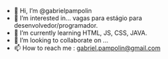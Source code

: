 - 👋 Hi, I’m @gabrielpampolin
- 👀 I’m interested in... vagas para estágio para desenvolvedor/programador.
- 🌱 I’m currently learning HTML, JS, CSS, JAVA.
- 💞️ I’m looking to collaborate on ...
- 📫 How to reach me : gabriel.pampolin@gmail.com 

<!---
gabrielpampolin/gabrielpampolin is a ✨ special ✨ repository because its `README.md` (this file) appears on your GitHub profile.
You can click the Preview link to take a look at your changes.
--->
